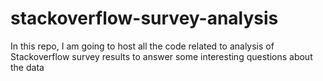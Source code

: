 # stackoverflow-survey-analysis
In this repo, I am going to host all the code related to analysis of Stackoverflow survey results to answer some interesting questions about the data

